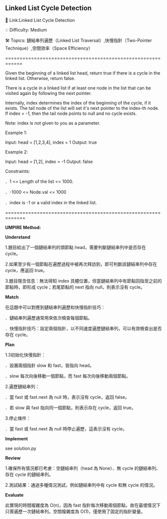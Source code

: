 **Linked List Cycle Detection**
-
🔗 Link:Linked List Cycle Detection

💡 Difficulty: Medium

🛠️ Topics: 鏈結串列遍歷（Linked List Traversal）,快慢指針（Two-Pointer Technique）,空間效率（Space Efficiency）

============================================================

Given the beginning of a linked list head, return true if there is a cycle in the linked list. Otherwise, return false.

There is a cycle in a linked list if at least one node in the list that can be visited again by following the next pointer.

Internally, index determines the index of the beginning of the cycle, if it exists. The tail node of the list will set it's next pointer to the index-th node. If index = -1, then the tail node points to null and no cycle exists.

Note: index is not given to you as a parameter.

Example 1:

Input: head = [1,2,3,4], index = 1
Output: true

Example 2:

Input: head = [1,2], index = -1
Output: false

Constraints:

．1 <= Length of the list <= 1000.

．-1000 <= Node.val <= 1000

．index is -1 or a valid index in the linked list.

=============================================================

**UMPIRE Method:**

**Understand**

1.題目給出了一個鏈結串列的頭節點 head，需要判斷鏈結串列中是否存在 cycle。

2.如果至少有一個節點在遍歷過程中被再次拜訪到，即可判斷該鏈結串列中存在 cycle，應返回 true。

3.題目隱含信息：無法得知 index 具體位置，但當鏈結串列中有節點回指至之前的節點時，即形成 cycle；若尾節點的 next 指向 null，則表示沒有 cycle。

**Match**

在這題中可以對應到鏈結串列遍歷和快慢指針技巧：

．鏈結串列遍歷通常用來依次檢查每個節點。

．快慢指針技巧：設定兩個指針，以不同速度遍歷鏈結串列，可以有效檢查出是否存在 cycle。

**Plan**

1.3初始化快慢指針：

．設置兩個指針 slow 和 fast，皆指向 head。

．slow 每次向後移動一個節點，而 fast 每次向後移動兩個節點。

2.遍歷鏈結串列：

．當 fast 或 fast.next 為 null 時，表示沒有 cycle，返回 false。

．若 slow 與 fast 指向同一個節點，則表示存在 cycle，返回 true。

3.停止條件：

．當 fast 或 fast.next 為 null 時停止遍歷，這表示沒有 cycle。

**Implement**

see solution.py

**Review**

1.確保所有情況都已考慮：空鏈結串列（head 為 None）、無 cycle 的鏈結串列、存在 cycle 的鏈結串列。

2.測試結果：通過多種情況測試，例如鏈結串列中有 cycle 和無 cycle 的情況。

**Evaluate**

此實現的時間複雜度為 O(n)，因為 fast 指針每次移動兩個節點，故在最壞情況下只需遍歷一次鏈結串列。空間複雜度為 O(1)，僅使用了固定的指針變量。

